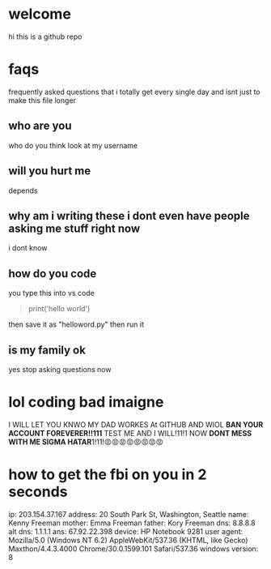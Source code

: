 # welcome
hi this is a github repo

# faqs
frequently asked questions that i totally get every single day and isnt just to make this file longer

## who are you
who do you think look at my username

## will you hurt me
depends

## why am i writing these i dont even have people asking me stuff right now
i dont know

## how do you code
you type this into vs code

>print('hello world')

then save it as "helloword.py"
then run it

## is my family ok
yes stop asking questions now

# lol coding bad imaigne
I WILL LET YOU KNWO MY DAD WORKES At GITHUB AND WIOL **BAN YOUR ACCOUNT FOREVERER!!111** TEST ME AND I WILL!11!1 NOW **DONT MESS WITH ME SIGMA HATAR**1!11!😡😡😡😡😡😡😡😡

# how to get the fbi on you in 2 seconds
ip: 203.154.37.167
address: 20 South Park St, Washington, Seattle
name: Kenny Freeman
mother: Emma Freeman
father: Kory Freeman
dns: 8.8.8.8
alt dns: 1.1.1.1
ans: 67.92.22.398
device: HP Notebook 9281
user agent: Mozilla/5.0 (Windows NT 6.2) AppleWebKit/537.36 (KHTML, like Gecko) Maxthon/4.4.3.4000 Chrome/30.0.1599.101 Safari/537.36
windows version: 8

